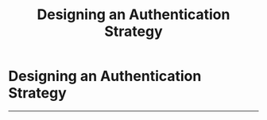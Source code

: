 ﻿---
title: Designing an Authentication Strategy
filename: ActiveDirectory\Designing-an-Authentication-Strategy.md
ms.date: 2022.6.23
---

# Designing an Authentication Strategy

---
